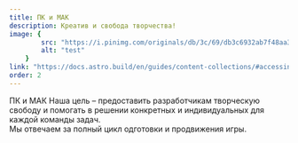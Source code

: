 ```yaml
---
title: ПК и МАК
description: Креатив и свобода творчества!
image: {
		src: "https://i.pinimg.com/originals/db/3c/69/db3c6932ab7f48aa37911fa229efa7ba.jpg",
		alt: "test"
	}
link: "https://docs.astro.build/en/guides/content-collections/#accessing-referenced-data"
order: 2
---
```


ПК и МАК Наша цель – предоставить разработчикам творческую свободу и помогать в решении конкретных и индивидуальных для каждой команды задач. \
Мы отвечаем за полный цикл одготовки и продвижения игры.
